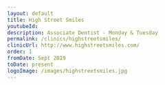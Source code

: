 ```yaml
---
layout: default
title: High Street Smiles
youtubeId:
description: Associate Dentist - Monday & Tuesday
permalink: /clinics/highstreetsmiles/
clinicUrl: http://www.highstreetsmiles.com/
order: 1
fromDate: Sept 2019
toDate: present
logoImage: /images/highstreetsmiles.jpg
---
```

